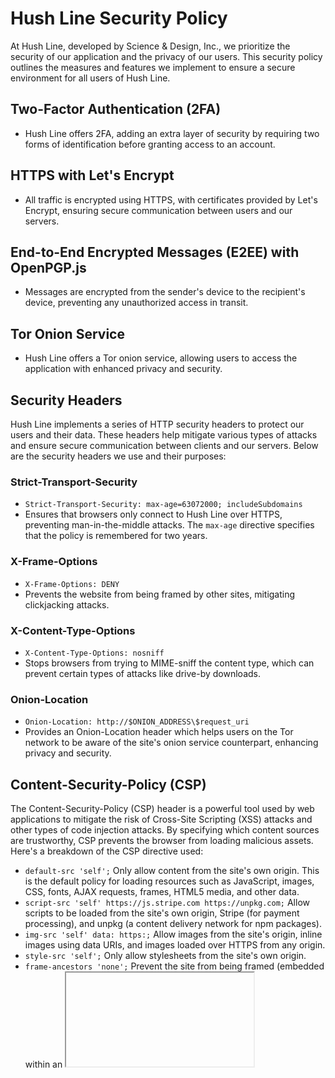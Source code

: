 # Hush Line Security Policy

At Hush Line, developed by Science & Design, Inc., we prioritize the security of our application and the privacy of our users. This security policy outlines the measures and features we implement to ensure a secure environment for all users of Hush Line.

## Two-Factor Authentication (2FA)

- Hush Line offers 2FA, adding an extra layer of security by requiring two forms of identification before granting access to an account.

## HTTPS with Let's Encrypt

- All traffic is encrypted using HTTPS, with certificates provided by Let's Encrypt, ensuring secure communication between users and our servers.

## End-to-End Encrypted Messages (E2EE) with OpenPGP.js

- Messages are encrypted from the sender's device to the recipient's device, preventing any unauthorized access in transit.

## Tor Onion Service

- Hush Line offers a Tor onion service, allowing users to access the application with enhanced privacy and security.
## Security Headers

Hush Line implements a series of HTTP security headers to protect our users and their data. These headers help mitigate various types of attacks and ensure secure communication between clients and our servers. Below are the security headers we use and their purposes:

### Strict-Transport-Security

- `Strict-Transport-Security: max-age=63072000; includeSubdomains`
- Ensures that browsers only connect to Hush Line over HTTPS, preventing man-in-the-middle attacks. The `max-age` directive specifies that the policy is remembered for two years.

### X-Frame-Options

- `X-Frame-Options: DENY`
- Prevents the website from being framed by other sites, mitigating clickjacking attacks.

### X-Content-Type-Options

- `X-Content-Type-Options: nosniff`
- Stops browsers from trying to MIME-sniff the content type, which can prevent certain types of attacks like drive-by downloads.

### Onion-Location

- `Onion-Location: http://$ONION_ADDRESS\$request_uri`
- Provides an Onion-Location header which helps users on the Tor network to be aware of the site's onion service counterpart, enhancing privacy and security.

## Content-Security-Policy (CSP)

The Content-Security-Policy (CSP) header is a powerful tool used by web applications to mitigate the risk of Cross-Site Scripting (XSS) attacks and other types of code injection attacks. By specifying which content sources are trustworthy, CSP prevents the browser from loading malicious assets. Here's a breakdown of the CSP directive used:

- `default-src 'self';` Only allow content from the site's own origin. This is the default policy for loading resources such as JavaScript, images, CSS, fonts, AJAX requests, frames, HTML5 media, and other data.
- `script-src 'self' https://js.stripe.com https://unpkg.com;` Allow scripts to be loaded from the site's own origin, Stripe (for payment processing), and unpkg (a content delivery network for npm packages).
- `img-src 'self' data: https:;` Allow images from the site's origin, inline images using data URIs, and images loaded over HTTPS from any origin.
- `style-src 'self';` Only allow stylesheets from the site's own origin.
- `frame-ancestors 'none';` Prevent the site from being framed (embedded within an <iframe>) by other sites, mitigating Clickjacking attacks.
- `connect-src 'self' https://api.stripe.com;` Restrict the origins to which you can connect (via XHR, WebSockets, and EventSource).
- `child-src https://js.stripe.com;` Define valid sources for web workers and nested browsing contexts loaded using elements such as <frame> and <iframe>.
- `frame-src https://js.stripe.com;` Specify valid sources for frames.

## Permissions-Policy

The Permissions-Policy header allows a site to control which features and APIs can be used in the browser. This policy helps enhance privacy and security by restricting access to certain browser features that can be abused by malicious content. Here's an explanation of the directives used:

- `geolocation=(), midi=(), notifications=(), push=(), sync-xhr=(), microphone=(), camera=(), magnetometer=(), gyroscope=(), speaker=(), vibrate=(), fullscreen=(), payment=(), interest-cohort=();`
  - This configuration disables all the listed features for the website, meaning the site will not have access to geolocation data, MIDI devices, push notifications, synchronous XMLHttpRequests during page dismissal, microphone, camera, magnetometer, gyroscope, speaker, vibration API, fullscreen requests, payment requests, and Federated Learning of Cohorts (FLoC), a web tracking and profiling technology.

## Referrer-Policy

- `Referrer-Policy: no-referrer`
- Ensures that no referrer information is passed along with requests made from Hush Line, enhancing user privacy.

## X-XSS-Protection

- `X-XSS-Protection: 1; mode=block`
- Activates the browser's XSS filtering capabilities to prevent cross-site scripting attacks.

By implementing these security headers, Hush Line aims to provide a secure platform for our users, safeguarding their information against a wide array of potential threats. We continuously evaluate and update our security practices to adapt to the evolving digital landscape.

## Strong Password Policy

- Users are required to create complex passwords, meeting specific criteria to ensure account security.

## 30 Minute Session Timeout

- Sessions expire after 30 minutes of inactivity, reducing the risk of unauthorized access.

## OCSP Stapling

- Online Certificate Status Protocol (OCSP) Stapling is utilized to provide fresher certificate revocation information.

## SSL Resolver Timeout

- Configured to minimize the risk of Denial of Service (DoS) attacks through carefully timed resolver timeouts.

## Security.txt Server File

- A `security.txt` file is provided, making it easier for researchers to report security vulnerabilities.

## Environment Variables for Storing Secrets

- Sensitive information, such as database credentials and encryption keys, is stored securely using environment variables.

## Database Encryption At Rest

- Databases are encrypted at rest to protect sensitive data from unauthorized access if physical security is compromised.

## Input Sanitation with Flask-WTF

- Input from users is sanitized using Flask-WTF, preventing injection attacks and ensuring data integrity.

## UFW and Fail2Ban

- The Uncomplicated Firewall (UFW) and Fail2Ban are configured to protect against unauthorized access and automated attacks.

## Automatic Updates with `unattended-upgrades`

- Security patches and updates are automatically applied to ensure the application is protected against known vulnerabilities.

## Onion Binding with Sauteed Onions

- Integrates with Sauteed Onions to provide a seamless experience between the clearnet and onion services.

## Secure Cookie Delivery and Prevention of JavaScript Access to Cookies

- Cookies are delivered securely and configured to prevent access from JavaScript, enhancing privacy and security.

## Reporting Security Vulnerabilities

We encourage responsible disclosure of any security vulnerabilities. Please report any security concerns to us via:

- Email: security@scidsg.org
- PGP Key: [PGP Public Key URL](https://hushline.app/public.asc)

Our security team will investigate all reported issues and take appropriate actions to mitigate any vulnerabilities.

## Commitment to Security

Hush Line, under the stewardship of Science & Design, Inc., is committed to continuously improving the security of our application. We monitor the latest security best practices and engage with the security community to stay ahead of potential threats.

This document is subject to updates and modifications. We recommend users and developers to stay informed about our latest security practices and updates.
